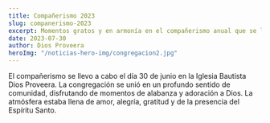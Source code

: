 ```yaml
---
title: Compañerismo 2023
slug: companerismo-2023
excerpt: Momentos gratos y en armonía en el compañerismo anual que se llevo a cabo en la Iglesia Bautista Dios Proveera
date: 2023-07-30
author: Dios Proveera
heroImg: "/noticias-hero-img/congregacion2.jpg"
---
```


El compañerismo se llevo a cabo el día 30 de junio en la Iglesia Bautista Dios Proveera. La congregación se unió en un profundo sentido de comunidad, disfrutando de momentos de alabanza y adoración a Dios. La atmósfera estaba llena de amor, alegría, gratitud y de la presencia del Espíritu Santo.
